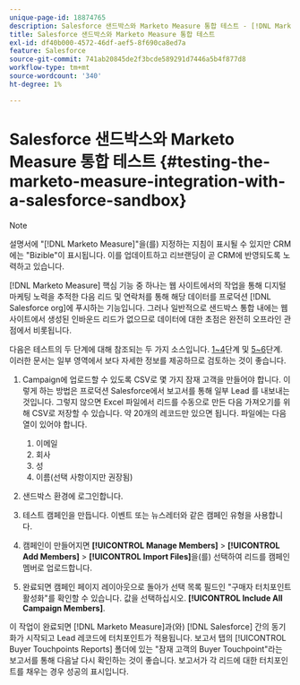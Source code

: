 ```yaml
---
unique-page-id: 18874765
description: Salesforce 샌드박스와 Marketo Measure 통합 테스트 - [!DNL Marketo Measure]
title: Salesforce 샌드박스와 Marketo Measure 통합 테스트
exl-id: df40b000-4572-46df-aef5-8f690ca8ed7a
feature: Salesforce
source-git-commit: 741ab20845de2f3bcde589291d7446a5b4f877d8
workflow-type: tm+mt
source-wordcount: '340'
ht-degree: 1%

---
```


# Salesforce 샌드박스와 Marketo Measure 통합 테스트 {#testing-the-marketo-measure-integration-with-a-salesforce-sandbox}

>[!NOTE]
>
>설명서에 &quot;[!DNL Marketo Measure]&quot;을(를) 지정하는 지침이 표시될 수 있지만 CRM에는 &quot;Bizible&quot;이 표시됩니다. 이를 업데이트하고 리브랜딩이 곧 CRM에 반영되도록 노력하고 있습니다.

[!DNL Marketo Measure] 핵심 기능 중 하나는 웹 사이트에서의 작업을 통해 디지털 마케팅 노력을 추적한 다음 리드 및 연락처를 통해 해당 데이터를 프로덕션 [!DNL Salesforce org]에 푸시하는 기능입니다. 그러나 일반적으로 샌드박스 통합 내에는 웹 사이트에서 생성된 인바운드 리드가 없으므로 데이터에 대한 초점은 완전히 오프라인 관점에서 비롯됩니다.

다음은 테스트의 두 단계에 대해 참조되는 두 가지 소스입니다. [1~4](https://help.salesforce.com/s/articleView?id=lead_import_wizard.htm&amp;language=en_US&amp;type=5)단계 및 [5~6](/help/channel-tracking-and-setup/offline-channels/legacy-processes/syncing-offline-campaigns.md)단계. 이러한 문서는 일부 영역에서 보다 자세한 정보를 제공하므로 검토하는 것이 좋습니다.

1. Campaign에 업로드할 수 있도록 CSV로 몇 가지 잠재 고객을 만들어야 합니다. 이렇게 하는 방법은 프로덕션 Salesforce에서 보고서를 통해 일부 Lead 를 내보내는 것입니다. 그렇지 않으면 Excel 파일에서 리드를 수동으로 만든 다음 가져오기를 위해 CSV로 저장할 수 있습니다. 약 20개의 레코드만 있으면 됩니다. 파일에는 다음 열이 있어야 합니다.

   1. 이메일
   1. 회사
   1. 성
   1. 이름(선택 사항이지만 권장됨)

1. 샌드박스 환경에 로그인합니다.
1. 테스트 캠페인을 만듭니다. 이벤트 또는 뉴스레터와 같은 캠페인 유형을 사용합니다.
1. 캠페인이 만들어지면 **[!UICONTROL Manage Members]** > **[!UICONTROL Add Members]** > **[!UICONTROL Import Files]**&#x200B;을(를) 선택하여 리드를 캠페인 멤버로 업로드합니다.
1. 완료되면 캠페인 페이지 레이아웃으로 돌아가 선택 목록 필드인 &quot;구매자 터치포인트 활성화&quot;를 확인할 수 있습니다. 값을 선택하십시오. **[!UICONTROL Include All Campaign Members]**.

이 작업이 완료되면 [!DNL Marketo Measure]과(와) [!DNL Salesforce] 간의 동기화가 시작되고 Lead 레코드에 터치포인트가 적용됩니다. 보고서 탭의 [!UICONTROL Buyer Touchpoints Reports] 폴더에 있는 &quot;잠재 고객의 Buyer Touchpoint&quot;라는 보고서를 통해 다음날 다시 확인하는 것이 좋습니다. 보고서가 각 리드에 대한 터치포인트를 채우는 경우 성공의 표시입니다.

